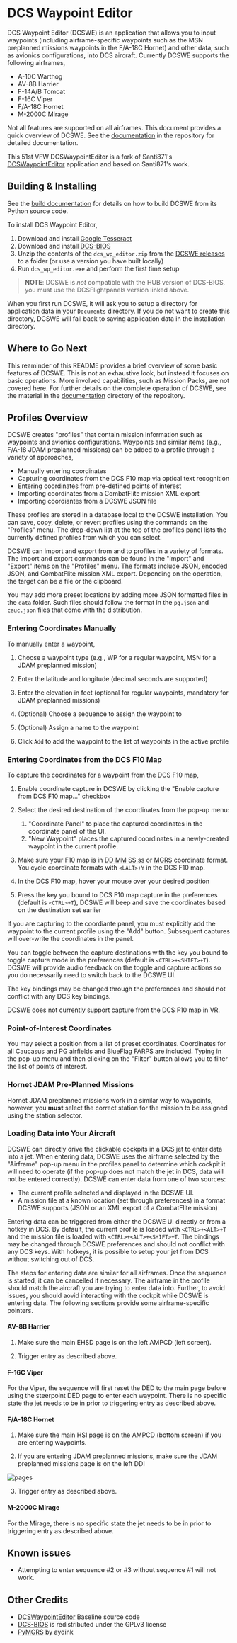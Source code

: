# DCS Waypoint Editor

DCS Waypoint Editor (DCSWE) is an application that allows you to input waypoints
(including airframe-specific waypoints such as the MSN preplanned missions waypoints in
the F/A-18C Hornet) and other data, such as avionics configurations, into DCS aircraft.
Currently DCSWE supports the following airframes,

* A-10C Warthog
* AV-8B Harrier
* F-14A/B Tomcat
* F-16C Viper
* F/A-18C Hornet
* M-2000C Mirage

Not all features are supported on all airframes. This document provides a quick overview
of DCSWE. See the
[documentation](https://github.com/51st-Vfw/DCSWaypointEditor/blob/master/documentation/README.md)
in the repository for detailed documentation.

This 51st VFW DCSWaypointEditor is a fork of Santi871's
[DCSWaypointEditor](https://github.com/Santi871/DCSWaypointEditor)
application and based on Santi871's work.

## Building & Installing

See the
[build documentation](https://github.com/51st-Vfw/DCSWaypointEditor/blob/master/documentation/build.md)
for details on how to build DCSWE from its Python source code.

To install DCS Waypoint Editor,

1. Download and install [Google Tesseract](https://github.com/UB-Mannheim/tesseract/wiki)
2. Download and install [DCS-BIOS](https://github.com/DCSFlightpanels/dcs-bios)
3. Unzip the contents of the `dcs_wp_editor.zip` from the
   [DCSWE releases](https://github.com/51st-Vfw/DCSWaypointEditor/releases) to a folder
   (or use a version you have built locally)
4. Run `dcs_wp_editor.exe` and perform the first time setup

> **NOTE**: DCSWE is *not* compatible with the HUB version of DCS-BIOS, you must use the
> DCSFlightpanels version linked above.

When you first run DCSWE, it will ask you to setup a directory for application data in
your `Documents` directory. If you do not want to create this directory, DCSWE will fall
back to saving application data in the installation directory.

## Where to Go Next

This reaminder of this README provides a brief overview of some basic features of DCSWE.
This is not an exhaustive look, but instead it focuses on basic operations. More involved
capabilities, such as Mission Packs, are not covered here. For further details on the
complete operation of DCSWE, see the material in the
[documentation](https://github.com/51st-Vfw/DCSWaypointEditor/tree/master/documentation)
directory of the repository.

## Profiles Overview

DCSWE creates "profiles" that contain mission information such as waypoints and avionics
configurations. Waypoints and similar items (e.g., F/A-18 JDAM preplanned missions) can
be added to a profile through a variety of approaches,

- Manually entering coordinates
- Capturing coordinates from the DCS F10 map via optical text recognition
- Entering coordinates from pre-defined points of interest
- Importing coordinates from a CombatFlite mission XML export
- Importing coordiantes from a DCSWE JSON file

These profiles are stored in a database local to the DCSWE installation. You can save,
copy, delete, or revert profiles using the commands on the "Profiles" menu. The drop-down
list at the top of the profiles panel lists the currently defined profiles from which you
can select.

DCSWE can import and export from and to profiles in a variety of formats. The import and
export commands can be found in the "Import" and "Export" items on the "Profiles" menu.
The formats include JSON, encoded JSON, and CombatFlite mission XML export. Depending
on the operation, the target can be a file or the clipboard.

You may add more preset locations by adding more JSON formatted files in the `data` folder.
Such files should follow the format in the `pg.json` and `cauc.json` files that come with
the distribution.

### Entering Coordinates Manually

To manually enter a waypoint,

1. Choose a waypoint type (e.g., WP for a regular waypoint, MSN for a JDAM preplanned mission)

2. Enter the latitude and longitude (decimal seconds are supported)

3. Enter the elevation in feet (optional for regular waypoints, mandatory for JDAM
   preplanned missions)

4. (Optional) Choose a sequence to assign the waypoint to

5. (Optional) Assign a name to the waypoint

6. Click `Add` to add the waypoint to the list of waypoints in the active profile

### Entering Coordinates from the DCS F10 Map

To capture the coordinates for a waypoint from the DCS F10 map,

1. Enable coordinate capture in DCSWE by clicking the "Enable capture from DCS F10 map..."
   checkbox

2. Select the desired destination of the coordinates from the pop-up menu:
    1. "Coordinate Panel" to place the captured coordinates in the coordinate panel of the UI.
    2. "New Waypoint" places the captured coordinates in a newly-created waypoint in the
       current profile.

3. Make sure your F10 map is in [DD MM SS.ss](https://i.imgur.com/9GIU7pJ.png) or
   [MGRS](https://i.imgur.com/T7lBvlx.png) coordinate format.
   You cycle coordinate formats with `<LALT>+Y` in the DCS F10 map.

4. In the DCS F10 map, hover your mouse over your desired position

5. Press the key you bound to DCS F10 map capture in the preferences (default is `<CTRL>+T`),
   DCSWE will beep and save the coordinates based on the destination set earlier

If you are capturing to the coordiante panel, you must explicitly add the waypoint to the
current profile using the "Add" button. Subsequent captures will over-write the coordinates
in the panel.

You can toggle between the capture destinations with the key you bound to toggle capture mode
in the preferences (default is `<CTRL>+<SHIFT>+T`). DCSWE will provide audio feedback on the
toggle and capture actions so you do necessarily need to switch back to the DCSWE UI.

The key bindings may be changed through the preferences and should not conflict with any DCS
key bindings.

DCSWE does not currently support capture from the DCS F10 map in VR.

### Point-of-Interest Coordinates

You may select a position from a list of preset coordinates. Coordinates for all Caucasus and
PG airfields and BlueFlag FARPS are included. Typing in the pop-up menu and then clicking on
the "Filter" button allows you to filter the list of points of interest.

### Hornet JDAM Pre-Planned Missions

Hornet JDAM preplanned missions work in a similar way to waypoints, however, you **must**
select the correct station for the mission to be assigned using the station selector.

### Loading Data into Your Aircraft

DCSWE can directly drive the clickable cockpits in a DCS jet to enter data into a jet.
When entering data, DCSWE uses the airframe selected by the "Airframe" pop-up menu in the
profiles panel to determine which cockpit it will need to operate (if the pop-up does not
match the jet in DCS, data will not be entered correctly). DCSWE can enter data from one of
two sources:

- The current profile selected and displayed in the DCSWE UI.
- A mission file at a known location (set through preferences) in a format DCSWE supports
  (JSON or an XML export of a CombatFlite mission)

Entering data can be triggered from either the DCSWE UI directly or from a hotkey in DCS. By
default, the current profile is loaded with `<CTRL>+<ALT>+T` and the mission file is loaded
with `<CTRL>+<ALT>+<SHIFT>+T`. The bindings may be changed through DCSWE preferences and
should not conflict with any DCS keys. With hotkeys, it is possible to setup your jet from
DCS without switching out of DCS.

The steps for entering data are similar for all airframes. Once the sequence is started, it
can be cancelled if necessary. The airframe in the profile should match the aircraft you are
trying to enter data into. Further, to avoid issues, you should aovid interacting with the
cockpit while DCSWE is entering data. The following sections provide some airframe-specific
pointers.

#### AV-8B Harrier

1. Make sure the main EHSD page is on the left AMPCD (left screen).

2. Trigger entry as described above.

#### F-16C Viper

For the Viper, the sequence will first reset the DED to the main page before using the
steerpoint DED page to enter each waypoint. There is no specific state the jet needs to
be in prior to triggering entry as described above.

#### F/A-18C Hornet

1. Make sure the main HSI page is on the AMPCD (bottom screen) if you are entering waypoints.
 
2. If you are entering JDAM preplanned missions, make sure the JDAM preplanned missions page
   is on the left DDI

![pages](https://i.imgur.com/Nxr9qKX.png)

3. Trigger entry as described above.

#### M-2000C Mirage

For the Mirage, there is no specific state the jet needs to be in prior to triggering entry
as described above.

## Known issues

* Attempting to enter sequence #2 or #3 without sequence #1 will not work.

## Other Credits

- [DCSWaypointEditor](https://github.com/Santi871/DCSWaypointEditor) Baseline source code
- [DCS-BIOS](https://github.com/DCSFlightpanels/dcs-bios) is redistributed under the GPLv3 license
- [PyMGRS](https://github.com/aydink/pymgrs) by aydink

